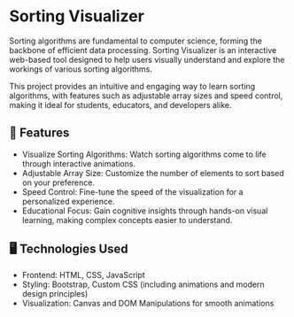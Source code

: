 # Sorting Visualizer
Sorting algorithms are fundamental to computer science, forming the backbone of efficient data processing. Sorting Visualizer is an interactive web-based tool designed to help users visually understand and explore the workings of various sorting algorithms.

This project provides an intuitive and engaging way to learn sorting algorithms, with features such as adjustable array sizes and speed control, making it ideal for students, educators, and developers alike.

## 🚀 Features
* Visualize Sorting Algorithms: Watch sorting algorithms come to life through interactive animations.
* Adjustable Array Size: Customize the number of elements to sort based on your preference.
* Speed Control: Fine-tune the speed of the visualization for a personalized experience.
* Educational Focus: Gain cognitive insights through hands-on visual learning, making complex concepts easier to understand.

## 🖥️ Technologies Used
* Frontend: HTML, CSS, JavaScript
* Styling: Bootstrap, Custom CSS (including animations and modern design principles)
* Visualization: Canvas and DOM Manipulations for smooth animations
